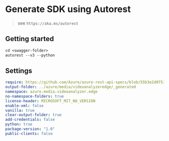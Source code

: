 # Generate SDK using Autorest

> see `https://aka.ms/autorest`

## Getting started
```ps
cd <swagger-folder>
autorest --v3 --python
```
## Settings

```yaml
require: https://github.com/Azure/azure-rest-api-specs/blob/55b3e2d075398ec62f9322829494ff6a4323e299/specification/videoanalyzer/data-plane/readme.md
output-folder: ../azure/media/videoanalyzeredge/_generated
namespace: azure.media.videoanalyzer.edge
no-namespace-folders: true
license-header: MICROSOFT_MIT_NO_VERSION
enable-xml: false
vanilla: true
clear-output-folder: true
add-credentials: false
python: true
package-version: "1.0"
public-clients: false
```